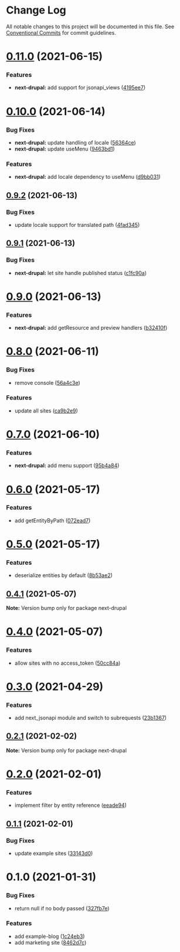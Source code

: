 # Change Log

All notable changes to this project will be documented in this file.
See [Conventional Commits](https://conventionalcommits.org) for commit guidelines.

# [0.11.0](https://github.com/arshad/next-drupal/compare/next-drupal@0.10.0...next-drupal@0.11.0) (2021-06-15)


### Features

* **next-drupal:** add support for jsonapi_views ([4195ee7](https://github.com/arshad/next-drupal/commit/4195ee7687b41f8a88de19d7aa5ccd200d11abb7))





# [0.10.0](https://github.com/arshad/next-drupal/compare/next-drupal@0.9.2...next-drupal@0.10.0) (2021-06-14)


### Bug Fixes

* **next-drupal:** update handling of locale ([56364ce](https://github.com/arshad/next-drupal/commit/56364ce6f3f2aaef2d0d48a8fe544c1c03fba418))
* **next-drupal:** update useMenu ([9463bd1](https://github.com/arshad/next-drupal/commit/9463bd174b71172eebaa98c91475b64245f16934))


### Features

* **next-drupal:** add locale dependency to useMenu ([d9bb031](https://github.com/arshad/next-drupal/commit/d9bb03136884b5a2ac109ccbef77a3984fc21247))





## [0.9.2](https://github.com/arshad/next-drupal/compare/next-drupal@0.9.1...next-drupal@0.9.2) (2021-06-13)


### Bug Fixes

* update locale support for translated path ([4fad345](https://github.com/arshad/next-drupal/commit/4fad3457e8e8d6205122c29783c2aff67aa4fbe6))





## [0.9.1](https://github.com/arshad/next-drupal/compare/next-drupal@0.9.0...next-drupal@0.9.1) (2021-06-13)


### Bug Fixes

* **next-drupal:** let site handle published status ([c1fc90a](https://github.com/arshad/next-drupal/commit/c1fc90a5c3e7fea7e3b1e2d06504f67669dbc57e))





# [0.9.0](https://github.com/arshad/next-drupal/compare/next-drupal@0.8.0...next-drupal@0.9.0) (2021-06-13)


### Features

* **next-drupal:** add getResource and preview handlers ([b32410f](https://github.com/arshad/next-drupal/commit/b32410fce47567a22210eca61987bb635cacaeb5))





# [0.8.0](https://github.com/arshad/next-drupal/compare/next-drupal@0.7.0...next-drupal@0.8.0) (2021-06-11)


### Bug Fixes

* remove console ([56a4c3e](https://github.com/arshad/next-drupal/commit/56a4c3eb5b95b90cb5a513653c05a09abbf3a213))


### Features

* update all sites ([ca9b2e9](https://github.com/arshad/next-drupal/commit/ca9b2e964c5a7fe591602465f2c2516eb4a54a1b))





# [0.7.0](https://github.com/arshad/next-drupal/compare/next-drupal@0.6.0...next-drupal@0.7.0) (2021-06-10)


### Features

* **next-drupal:** add menu support ([95b4a84](https://github.com/arshad/next-drupal/commit/95b4a8422bc092ca60b75e8c85504d2919834df5))





# [0.6.0](https://github.com/arshad/next-drupal/compare/next-drupal@0.5.0...next-drupal@0.6.0) (2021-05-17)


### Features

* add getEntityByPath ([072ead7](https://github.com/arshad/next-drupal/commit/072ead7ecc3b7f158e4b81e03d17f0bf1a5b511c))





# [0.5.0](https://github.com/arshad/next-drupal/compare/next-drupal@0.4.1...next-drupal@0.5.0) (2021-05-17)


### Features

* deserialize entities by default ([8b53ae2](https://github.com/arshad/next-drupal/commit/8b53ae222717b8983568194373be04903944a032))





## [0.4.1](https://github.com/arshad/next-drupal/compare/next-drupal@0.4.0...next-drupal@0.4.1) (2021-05-07)

**Note:** Version bump only for package next-drupal





# [0.4.0](https://github.com/arshad/next-drupal/compare/next-drupal@0.3.0...next-drupal@0.4.0) (2021-05-07)


### Features

* allow sites with no access_token ([50cc84a](https://github.com/arshad/next-drupal/commit/50cc84a73ca694691ad93d020f40fe86ffdf8798))





# [0.3.0](https://github.com/arshad/next-drupal/compare/next-drupal@0.2.1...next-drupal@0.3.0) (2021-04-29)


### Features

* add next_jsonapi module and switch to subrequests ([23b1367](https://github.com/arshad/next-drupal/commit/23b136775f7c0f5ee5f386e322affc7fc8adae4f))





## [0.2.1](https://github.com/arshad/next-drupal/compare/next-drupal@0.2.0...next-drupal@0.2.1) (2021-02-02)

**Note:** Version bump only for package next-drupal





# [0.2.0](https://github.com/arshad/next-drupal/compare/next-drupal@0.1.1...next-drupal@0.2.0) (2021-02-01)


### Features

* implement filter by entity reference ([eeade94](https://github.com/arshad/next-drupal/commit/eeade9485caaff587735d5d8211a86a88ca8847f))





## [0.1.1](https://github.com/arshad/next-drupal/compare/next-drupal@0.1.0...next-drupal@0.1.1) (2021-02-01)


### Bug Fixes

* update example sites ([33143d0](https://github.com/arshad/next-drupal/commit/33143d0d5229be6424c41ace2ad846c0d85447d9))





# 0.1.0 (2021-01-31)


### Bug Fixes

* return null if no body passed ([327fb7e](https://github.com/arshad/next-drupal/commit/327fb7ea0996eb5ecefa416630d11c9597c5f4be))


### Features

* add example-blog ([1c24eb3](https://github.com/arshad/next-drupal/commit/1c24eb3588696fe35e2a9aa2ac20f9547b901c7c))
* add marketing site ([8462d7c](https://github.com/arshad/next-drupal/commit/8462d7cfcf623a9e8ca03456ebed0bb6ab838e11))
